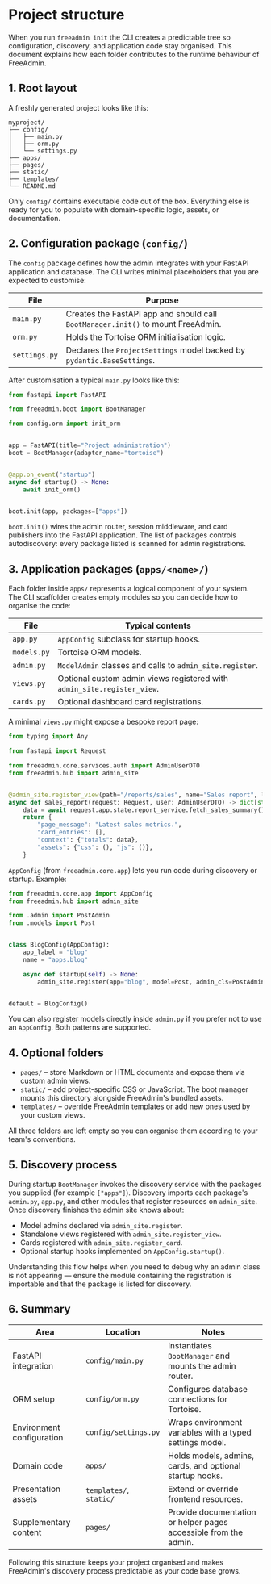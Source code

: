 # Project structure

When you run `freeadmin init` the CLI creates a predictable tree so configuration, discovery, and application code stay organised. This document explains how each folder contributes to the runtime behaviour of FreeAdmin.


## 1. Root layout

A freshly generated project looks like this:

```
myproject/
├── config/
│   ├── main.py
│   ├── orm.py
│   └── settings.py
├── apps/
├── pages/
├── static/
├── templates/
└── README.md
```

Only `config/` contains executable code out of the box. Everything else is ready for you to populate with domain-specific logic, assets, or documentation.


## 2. Configuration package (`config/`)

The `config` package defines how the admin integrates with your FastAPI application and database. The CLI writes minimal placeholders that you are expected to customise:

| File | Purpose |
| ---- | ------- |
| `main.py` | Creates the FastAPI app and should call `BootManager.init()` to mount FreeAdmin. |
| `orm.py` | Holds the Tortoise ORM initialisation logic. |
| `settings.py` | Declares the `ProjectSettings` model backed by `pydantic.BaseSettings`. |

After customisation a typical `main.py` looks like this:

```python
from fastapi import FastAPI

from freeadmin.boot import BootManager

from config.orm import init_orm


app = FastAPI(title="Project administration")
boot = BootManager(adapter_name="tortoise")


@app.on_event("startup")
async def startup() -> None:
    await init_orm()


boot.init(app, packages=["apps"])
```

`boot.init()` wires the admin router, session middleware, and card publishers into the FastAPI application. The list of packages controls autodiscovery: every package listed is scanned for admin registrations.


## 3. Application packages (`apps/<name>/`)

Each folder inside `apps/` represents a logical component of your system. The CLI scaffolder creates empty modules so you can decide how to organise the code:

| File | Typical contents |
| ---- | ---------------- |
| `app.py` | `AppConfig` subclass for startup hooks. |
| `models.py` | Tortoise ORM models. |
| `admin.py` | `ModelAdmin` classes and calls to `admin_site.register`. |
| `views.py` | Optional custom admin views registered with `admin_site.register_view`. |
| `cards.py` | Optional dashboard card registrations. |


A minimal `views.py` might expose a bespoke report page:

```python
from typing import Any

from fastapi import Request

from freeadmin.core.services.auth import AdminUserDTO
from freeadmin.hub import admin_site


@admin_site.register_view(path="/reports/sales", name="Sales report", label="Reports", icon="bi-graph-up")
async def sales_report(request: Request, user: AdminUserDTO) -> dict[str, Any]:
    data = await request.app.state.report_service.fetch_sales_summary()
    return {
        "page_message": "Latest sales metrics.",
        "card_entries": [],
        "context": {"totals": data},
        "assets": {"css": (), "js": ()},
    }
```

`AppConfig` (from `freeadmin.core.app`) lets you run code during discovery or startup. Example:

```python
from freeadmin.core.app import AppConfig
from freeadmin.hub import admin_site

from .admin import PostAdmin
from .models import Post


class BlogConfig(AppConfig):
    app_label = "blog"
    name = "apps.blog"

    async def startup(self) -> None:
        admin_site.register(app="blog", model=Post, admin_cls=PostAdmin)


default = BlogConfig()
```

You can also register models directly inside `admin.py` if you prefer not to use an `AppConfig`. Both patterns are supported.


## 4. Optional folders

* `pages/` – store Markdown or HTML documents and expose them via custom admin views.
* `static/` – add project-specific CSS or JavaScript. The boot manager mounts this directory alongside FreeAdmin's bundled assets.
* `templates/` – override FreeAdmin templates or add new ones used by your custom views.

All three folders are left empty so you can organise them according to your team's conventions.


## 5. Discovery process

During startup `BootManager` invokes the discovery service with the packages you supplied (for example `["apps"]`). Discovery imports each package's `admin.py`, `app.py`, and other modules that register resources on `admin_site`. Once discovery finishes the admin site knows about:

* Model admins declared via `admin_site.register`.
* Standalone views registered with `admin_site.register_view`.
* Cards registered with `admin_site.register_card`.
* Optional startup hooks implemented on `AppConfig.startup()`.

Understanding this flow helps when you need to debug why an admin class is not appearing — ensure the module containing the registration is importable and that the package is listed for discovery.


## 6. Summary

| Area | Location | Notes |
| ---- | -------- | ----- |
| FastAPI integration | `config/main.py` | Instantiates `BootManager` and mounts the admin router. |
| ORM setup | `config/orm.py` | Configures database connections for Tortoise. |
| Environment configuration | `config/settings.py` | Wraps environment variables with a typed settings model. |
| Domain code | `apps/` | Holds models, admins, cards, and optional startup hooks. |
| Presentation assets | `templates/`, `static/` | Extend or override frontend resources. |
| Supplementary content | `pages/` | Provide documentation or helper pages accessible from the admin. |

Following this structure keeps your project organised and makes FreeAdmin's discovery process predictable as your code base grows.
